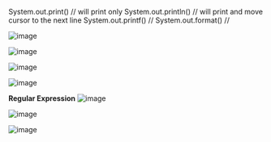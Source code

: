 System.out.print() // will print only
System.out.println() // will print and move cursor to the next line
System.out.printf() // 
System.out.format() //

![image](https://user-images.githubusercontent.com/77439221/214701691-351def40-28aa-498e-b370-087e44c1159a.png)


![image](https://user-images.githubusercontent.com/77439221/214711843-73640cd3-61ff-4f0b-bacf-a1383751ab46.png)

![image](https://user-images.githubusercontent.com/77439221/214716589-cc014f84-48b3-4af1-afd3-15c9653b0023.png)

![image](https://user-images.githubusercontent.com/77439221/214720263-303c82e4-7ad5-4ff8-80a1-7d47e85961d4.png)

**Regular Expression**
![image](https://user-images.githubusercontent.com/77439221/214721227-1deb64cb-621b-4d91-9b32-eab55f955254.png)

![image](https://user-images.githubusercontent.com/77439221/214721878-78a0f30e-d369-4222-9bfe-15fe55ce439b.png)

![image](https://user-images.githubusercontent.com/77439221/214722185-d50ed053-a493-43ac-8278-c40ef137c4ed.png)
